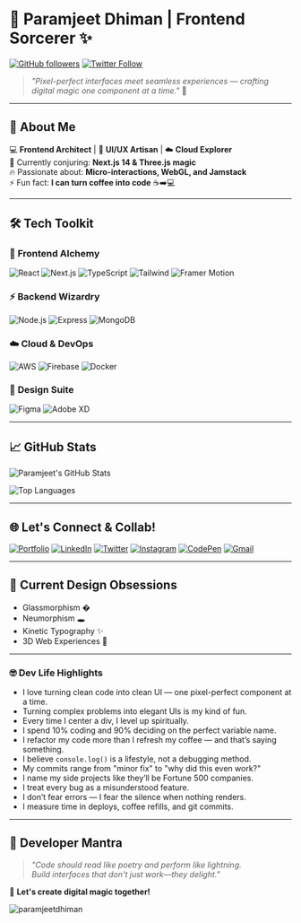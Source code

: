 # 🚀 Paramjeet Dhiman | Frontend Sorcerer ✨

[![GitHub followers](https://img.shields.io/github/followers/paramjeetdhiman?style=social)](https://github.com/paramjeetdhiman)
[![Twitter Follow](https://img.shields.io/twitter/follow/paramdhiman_?style=social)](https://twitter.com/paramdhiman_)

> *"Pixel-perfect interfaces meet seamless experiences — crafting digital magic one component at a time."* 🔮

---

## 🎯 **About Me** 

💻 **Frontend Architect** | 🎨 **UI/UX Artisan** | ☁️ **Cloud Explorer**  
🌱 Currently conjuring: **Next.js 14 & Three.js magic**  
🔥 Passionate about: **Micro-interactions, WebGL, and Jamstack**  
⚡ Fun fact: **I can turn coffee into code** ☕➡️💻  

---

## 🛠 **Tech Toolkit**

### 🌈 **Frontend Alchemy**
![React](https://img.shields.io/badge/-React-61DAFB?logo=react&logoColor=black&style=flat)
![Next.js](https://img.shields.io/badge/-Next.js-000000?logo=next.js&logoColor=white&style=flat)
![TypeScript](https://img.shields.io/badge/-TypeScript-3178C6?logo=typescript&logoColor=white&style=flat)
![Tailwind](https://img.shields.io/badge/-Tailwind_CSS-38B2AC?logo=tailwind-css&logoColor=white&style=flat)
![Framer Motion](https://img.shields.io/badge/-Framer_Motion-0055FF?logo=framer&logoColor=white&style=flat)

### ⚡ **Backend Wizardry**
![Node.js](https://img.shields.io/badge/-Node.js-339933?logo=node.js&logoColor=white&style=flat)
![Express](https://img.shields.io/badge/-Express-000000?logo=express&logoColor=white&style=flat)
![MongoDB](https://img.shields.io/badge/-MongoDB-47A248?logo=mongodb&logoColor=white&style=flat)

### ☁️ **Cloud & DevOps**
![AWS](https://img.shields.io/badge/-AWS-232F3E?logo=amazon-aws&logoColor=white&style=flat)
![Firebase](https://img.shields.io/badge/-Firebase-FFCA28?logo=firebase&logoColor=black&style=flat)
![Docker](https://img.shields.io/badge/-Docker-2496ED?logo=docker&logoColor=white&style=flat)

### 🎨 **Design Suite**
![Figma](https://img.shields.io/badge/-Figma-F24E1E?logo=figma&logoColor=white&style=flat)
![Adobe XD](https://img.shields.io/badge/-Adobe_XD-FF61F6?logo=adobe-xd&logoColor=white&style=flat)

---

## 📈 **GitHub Stats**

![Paramjeet's GitHub Stats](https://github-readme-stats.vercel.app/api?username=paramjeetdhiman&show_icons=true&theme=radical&hide_border=true)

![Top Languages](https://github-readme-stats.vercel.app/api/top-langs/?username=paramjeetdhiman&layout=compact&theme=radical&hide_border=true)

---

## 🌐 **Let's Connect & Collab!**

[![Portfolio](https://img.shields.io/badge/Portfolio-000000?style=for-the-badge&logo=vercel&logoColor=white)](https://paramjeetdhiman.github.io)
[![LinkedIn](https://img.shields.io/badge/LinkedIn-0077B5?style=for-the-badge&logo=linkedin&logoColor=white)](https://www.linkedin.com/in/paramjeetdhiman/)
[![Twitter](https://img.shields.io/badge/Twitter-1DA1F2?style=for-the-badge&logo=twitter&logoColor=white)](https://twitter.com/paramdhiman_)
[![Instagram](https://img.shields.io/badge/Instagram-E4405F?style=for-the-badge&logo=instagram&logoColor=white)](https://www.instagram.com/paramjeetdhiman_/)
[![CodePen](https://img.shields.io/badge/CodePen-000000?style=for-the-badge&logo=codepen&logoColor=white)](https://codepen.io/paramjeetdhiman)
[![Gmail](https://img.shields.io/badge/paramjeetdhiman-D14836?style=for-the-badge&logo=gmail&logoColor=white)](mailto:paramjeetdhiman1997@gmail.com)

---

## 🎨 **Current Design Obsessions**
- Glassmorphism �  
- Neumorphism 🕳️  
- Kinetic Typography ✨  
- 3D Web Experiences 🚀  

---


### 🤓 Dev Life Highlights

- I love turning clean code into clean UI — one pixel-perfect component at a time.  
- Turning complex problems into elegant UIs is my kind of fun.  
- Every time I center a div, I level up spiritually.  
- I spend 10% coding and 90% deciding on the perfect variable name.  
- I refactor my code more than I refresh my coffee — and that’s saying something.  
- I believe `console.log()` is a lifestyle, not a debugging method.  
- My commits range from "minor fix" to "why did this even work?"  
- I name my side projects like they’ll be Fortune 500 companies.  
- I treat every bug as a misunderstood feature.  
- I don’t fear errors — I fear the silence when nothing renders.  
- I measure time in deploys, coffee refills, and git commits.

---

## 📜 **Developer Mantra**
> *"Code should read like poetry and perform like lightning.  
> Build interfaces that don't just work—they delight."*  

🔮 **Let's create digital magic together!**  

<p align="left"> <img src="https://komarev.com/ghpvc/?username=paramjeetdhiman&label=Profile%20views&color=0e75b6&style=flat" alt="paramjeetdhiman" /> </p>
